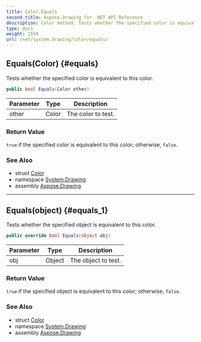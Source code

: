 ```yaml
---
title: Color.Equals
second_title: Aspose.Drawing for .NET API Reference
description: Color method. Tests whether the specified color is equivalent to this color
type: docs
weight: 1550
url: /net/system.drawing/color/equals/
---
```

## Equals(Color) {#equals}

Tests whether the specified color is equivalent to this color.

```csharp
public bool Equals(Color other)
```

| Parameter | Type | Description |
| --- | --- | --- |
| other | Color | The color to test. |

### Return Value

`true` if the specified color is equivalent to this color; otherwise, `false`.

### See Also

* struct [Color](../)
* namespace [System.Drawing](../../color/)
* assembly [Aspose.Drawing](../../../)

---

## Equals(object) {#equals_1}

Tests whether the specified object is equivalent to this color.

```csharp
public override bool Equals(object obj)
```

| Parameter | Type | Description |
| --- | --- | --- |
| obj | Object | The object to test. |

### Return Value

`true` if the specified object is equivalent to this color; otherwise, `false`.

### See Also

* struct [Color](../)
* namespace [System.Drawing](../../color/)
* assembly [Aspose.Drawing](../../../)


